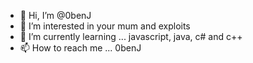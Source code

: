 - 👋 Hi, I’m @0benJ
- 👀 I’m interested in your mum and exploits
- 🌱 I’m currently learning ... javascript, java, c# and c++
- 📫 How to reach me ... 0benJ

<!---
0benJ/0benJ is a ✨ special ✨ repository because its `README.md` (this file) appears on your GitHub profile.
You can click the Preview link to take a look at your changes.
--->
